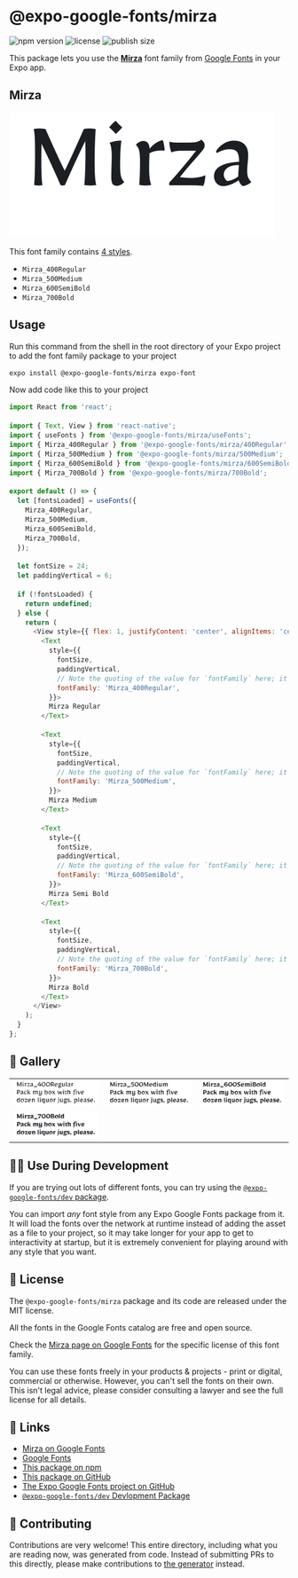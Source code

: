 # @expo-google-fonts/mirza

![npm version](https://flat.badgen.net/npm/v/@expo-google-fonts/mirza)
![license](https://flat.badgen.net/github/license/expo/google-fonts)
![publish size](https://flat.badgen.net/packagephobia/install/@expo-google-fonts/mirza)

This package lets you use the [**Mirza**](https://fonts.google.com/specimen/Mirza) font family from [Google Fonts](https://fonts.google.com/) in your Expo app.

## Mirza

![Mirza](./font-family.png)

This font family contains [4 styles](#-gallery).

- `Mirza_400Regular`
- `Mirza_500Medium`
- `Mirza_600SemiBold`
- `Mirza_700Bold`

## Usage

Run this command from the shell in the root directory of your Expo project to add the font family package to your project
```sh
expo install @expo-google-fonts/mirza expo-font
```

Now add code like this to your project
```js
import React from 'react';

import { Text, View } from 'react-native';
import { useFonts } from '@expo-google-fonts/mirza/useFonts';
import { Mirza_400Regular } from '@expo-google-fonts/mirza/400Regular';
import { Mirza_500Medium } from '@expo-google-fonts/mirza/500Medium';
import { Mirza_600SemiBold } from '@expo-google-fonts/mirza/600SemiBold';
import { Mirza_700Bold } from '@expo-google-fonts/mirza/700Bold';

export default () => {
  let [fontsLoaded] = useFonts({
    Mirza_400Regular,
    Mirza_500Medium,
    Mirza_600SemiBold,
    Mirza_700Bold,
  });

  let fontSize = 24;
  let paddingVertical = 6;

  if (!fontsLoaded) {
    return undefined;
  } else {
    return (
      <View style={{ flex: 1, justifyContent: 'center', alignItems: 'center' }}>
        <Text
          style={{
            fontSize,
            paddingVertical,
            // Note the quoting of the value for `fontFamily` here; it expects a string!
            fontFamily: 'Mirza_400Regular',
          }}>
          Mirza Regular
        </Text>

        <Text
          style={{
            fontSize,
            paddingVertical,
            // Note the quoting of the value for `fontFamily` here; it expects a string!
            fontFamily: 'Mirza_500Medium',
          }}>
          Mirza Medium
        </Text>

        <Text
          style={{
            fontSize,
            paddingVertical,
            // Note the quoting of the value for `fontFamily` here; it expects a string!
            fontFamily: 'Mirza_600SemiBold',
          }}>
          Mirza Semi Bold
        </Text>

        <Text
          style={{
            fontSize,
            paddingVertical,
            // Note the quoting of the value for `fontFamily` here; it expects a string!
            fontFamily: 'Mirza_700Bold',
          }}>
          Mirza Bold
        </Text>
      </View>
    );
  }
};

```

## 🔡 Gallery


||||
|-|-|-|
|![Mirza_400Regular](.//400Regular/Mirza_400Regular.ttf.png)|![Mirza_500Medium](.//500Medium/Mirza_500Medium.ttf.png)|![Mirza_600SemiBold](.//600SemiBold/Mirza_600SemiBold.ttf.png)||
|![Mirza_700Bold](.//700Bold/Mirza_700Bold.ttf.png)||||


## 👩‍💻 Use During Development

If you are trying out lots of different fonts, you can try using the [`@expo-google-fonts/dev` package](https://github.com/freeboub/google-fonts/tree/master/font-packages/dev#readme).

You can import *any* font style from any Expo Google Fonts package from it. It will load the fonts
over the network at runtime instead of adding the asset as a file to your project, so it may take longer
for your app to get to interactivity at startup, but it is extremely convenient
for playing around with any style that you want.

## 📖 License

The `@expo-google-fonts/mirza` package and its code are released under the MIT license.

All the fonts in the Google Fonts catalog are free and open source.

Check the [Mirza page on Google Fonts](https://fonts.google.com/specimen/Mirza) for the specific license of this font family.

You can use these fonts freely in your products & projects - print or digital, commercial or otherwise. However, you can't sell the fonts on their own. This isn't legal advice, please consider consulting a lawyer and see the full license for all details.

## 🔗 Links

- [Mirza on Google Fonts](https://fonts.google.com/specimen/Mirza)
- [Google Fonts](https://fonts.google.com/)
- [This package on npm](https://www.npmjs.com/package/@expo-google-fonts/mirza)
- [This package on GitHub](https://github.com/freeboub/google-fonts/tree/master/font-packages/mirza)
- [The Expo Google Fonts project on GitHub](https://github.com/freeboub/google-fonts)
- [`@expo-google-fonts/dev` Devlopment Package](https://github.com/freeboub/google-fonts/tree/master/font-packages/dev)

## 🤝 Contributing

Contributions are very welcome! This entire directory, including what you are reading now, was generated from code. Instead of submitting PRs to this directly, please make contributions to [the generator](https://github.com/freeboub/google-fonts/tree/master/packages/generator) instead.
